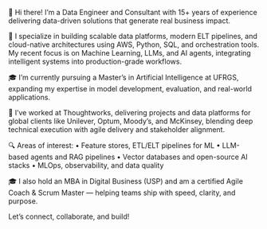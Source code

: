 👋 Hi there! I’m a Data Engineer and Consultant with 15+ years of experience delivering data-driven solutions that generate real business impact.

🚀 I specialize in building scalable data platforms, modern ELT pipelines, and cloud-native architectures using AWS, Python, SQL, and orchestration tools. My recent focus is on Machine Learning, LLMs, and AI agents, integrating intelligent systems into production-grade workflows.

🎓 I’m currently pursuing a Master’s in Artificial Intelligence at UFRGS, expanding my expertise in model development, evaluation, and real-world applications.

🏢 I’ve worked at Thoughtworks, delivering projects and data platforms for global clients like Unilever, Optum, Moody’s, and McKinsey, blending deep technical execution with agile delivery and stakeholder alignment.

🔍 Areas of interest:
	•	Feature stores, ETL/ELT pipelines for ML
	•	LLM-based agents and RAG pipelines
	•	Vector databases and open-source AI stacks
	•	MLOps, observability, and data quality

🎓 I also hold an MBA in Digital Business (USP) and am a certified Agile Coach & Scrum Master — helping teams ship with speed, clarity, and purpose.

Let’s connect, collaborate, and build!
